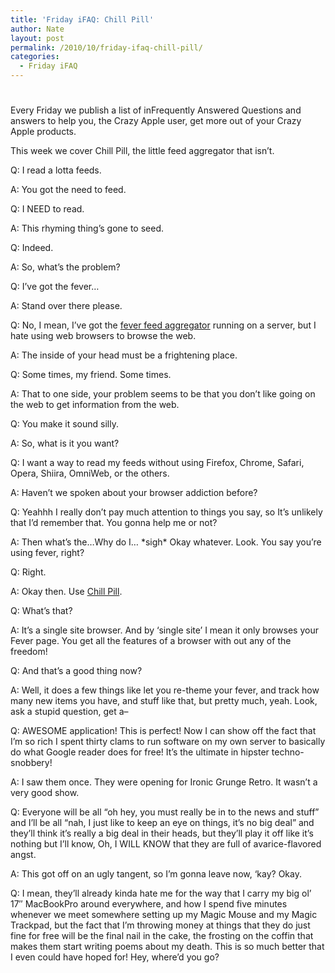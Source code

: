 ```yaml
---
title: 'Friday iFAQ: Chill Pill'
author: Nate
layout: post
permalink: /2010/10/friday-ifaq-chill-pill/
categories:
  - Friday iFAQ
---
```

# 

Every Friday we publish a list of inFrequently Answered Questions and answers to help you, the Crazy Apple user, get more out of your Crazy Apple products.

This week we cover Chill Pill, the little feed aggregator that isn’t.

Q: I read a lotta feeds.

A: You got the need to feed.

Q: I NEED to read.

A: This rhyming thing’s gone to seed.

Q: Indeed.

A: So, what’s the problem?

Q: I’ve got the fever…

A: Stand over there please.

Q: No, I mean, I’ve got the [fever feed aggregator][1] running on a server, but I hate using web browsers to browse the web.

 [1]: http://feedafever.com

A: The inside of your head must be a frightening place.

Q: Some times, my friend. Some times.

A: That to one side, your problem seems to be that you don’t like going on the web to get information from the web.

Q: You make it sound silly.

A: So, what is it you want?

Q: I want a way to read my feeds without using Firefox, Chrome, Safari, Opera, Shiira, OmniWeb, or the others.

A: Haven’t we spoken about your browser addiction before?

Q: Yeahhh I really don’t pay much attention to things you say, so It’s unlikely that I’d remember that. You gonna help me or not?

A: Then what’s the…Why do I… \*sigh\* Okay whatever. Look. You say you’re using fever, right?

Q: Right.

A: Okay then. Use [Chill Pill][2].

 [2]: http://chillpillapp.com/

Q: What’s that?

A: It’s a single site browser. And by ‘single site’ I mean it only browses your Fever page. You get all the features of a browser with out any of the freedom!

Q: And that’s a good thing now?

A: Well, it does a few things like let you re-theme your fever, and track how many new items you have, and stuff like that, but pretty much, yeah. Look, ask a stupid question, get a–

Q: AWESOME application! This is perfect! Now I can show off the fact that I’m so rich I spent thirty clams to run software on my own server to basically do what Google reader does for free! It’s the ultimate in hipster techno-snobbery!

A: I saw them once. They were opening for Ironic Grunge Retro. It wasn’t a very good show.

Q: Everyone will be all “oh hey, you must really be in to the news and stuff” and I’ll be all “nah, I just like to keep an eye on things, it’s no big deal” and they’ll think it’s really a big deal in their heads, but they’ll play it off like it’s nothing but I’ll know, Oh, I WILL KNOW that they are full of avarice-flavored angst.

A: This got off on an ugly tangent, so I’m gonna leave now, ‘kay? Okay.

Q: I mean, they’ll already kinda hate me for the way that I carry my big ol’ 17″ MacBookPro around everywhere, and how I spend five minutes whenever we meet somewhere setting up my Magic Mouse and my Magic Trackpad, but the fact that I’m throwing money at things that they do just fine for free will be the final nail in the cake, the frosting on the coffin that makes them start writing poems about my death. This is so much better that I even could have hoped for! Hey, where’d you go?